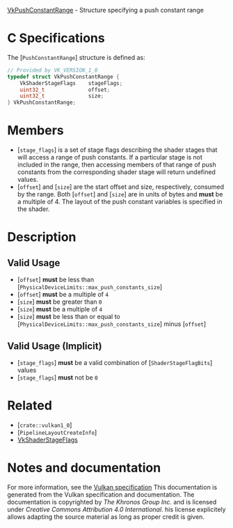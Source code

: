 [VkPushConstantRange](https://www.khronos.org/registry/vulkan/specs/1.3-extensions/man/html/VkPushConstantRange.html) - Structure specifying a push constant range

# C Specifications
The [`PushConstantRange`] structure is defined as:
```c
// Provided by VK_VERSION_1_0
typedef struct VkPushConstantRange {
    VkShaderStageFlags    stageFlags;
    uint32_t              offset;
    uint32_t              size;
} VkPushConstantRange;
```

# Members
- [`stage_flags`] is a set of stage flags describing the shader stages that will access a range of push constants. If a particular stage is not included in the range, then accessing members of that range of push constants from the corresponding shader stage will return undefined values.
- [`offset`] and [`size`] are the start offset and size, respectively, consumed by the range. Both [`offset`] and [`size`] are in units of bytes and  **must**  be a multiple of 4. The layout of the push constant variables is specified in the shader.

# Description
## Valid Usage
-  [`offset`] **must**  be less than [`PhysicalDeviceLimits::max_push_constants_size`]
-  [`offset`] **must**  be a multiple of `4`
-  [`size`] **must**  be greater than `0`
-  [`size`] **must**  be a multiple of `4`
-  [`size`] **must**  be less than or equal to [`PhysicalDeviceLimits::max_push_constants_size`] minus [`offset`]

## Valid Usage (Implicit)
-  [`stage_flags`] **must**  be a valid combination of [`ShaderStageFlagBits`] values
-  [`stage_flags`] **must**  not be `0`

# Related
- [`crate::vulkan1_0`]
- [`PipelineLayoutCreateInfo`]
- [VkShaderStageFlags]()

# Notes and documentation
For more information, see the [Vulkan specification](https://www.khronos.org/registry/vulkan/specs/1.3-extensions/html/vkspec.html)
This documentation is generated from the Vulkan specification and documentation.
The documentation is copyrighted by *The Khronos Group Inc.* and is licensed under *Creative Commons Attribution 4.0 International*.
his license explicitely allows adapting the source material as long as proper credit is given.
        
